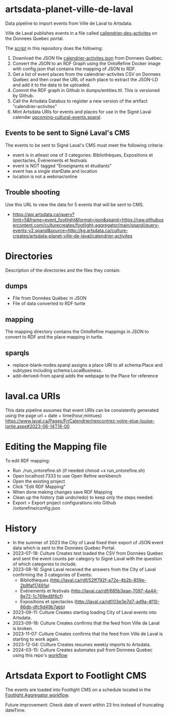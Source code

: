 # artsdata-planet-ville-de-laval
Data pipeline to import events from Ville de Laval to Artsdata.

Ville de Laval publishes events in a file called [callendrier-des-activites](https://www.donneesquebec.ca/recherche/dataset/calendrier-des-activites/resource/b51a25de-bd06-4247-87ba-2b1ea8228005) on the Donnees Quebec portal.

The [script](https://github.com/culturecreates/artsdata-planet-ville-de-laval/blob/main/.github/workflows/ville-de-laval-entities.yml) in this repository does the following: 
1. Download the JSON file [calendrier-activites.json](https://www.donneesquebec.ca/recherche/dataset/calendrier-des-activites/resource/b51a25de-bd06-4247-87ba-2b1ea8228005) from Donnees Québec.
2. Convert the JSON to an RDF Graph using the OntoRefine Docker image with config.json that contains the mapping of JSON to RDF.
3. Get a list of event places from the calendrier-activites CSV on Donnees Québec and then crawl the URL of each place to extract the JSON-LD and add it to the data to be uploaded.
4. Commit the RDF graph in Github in dumps/entities.ttl. This is versioned by Github.
5. Call the Artsdata Databus to register a new version of the artifact "calendrier-activites"
6. Mint Artsdata URIs for events and places for use in the Signé Laval calendar  [upcoming-cultural-events.sparql](https://kg.artsdata.ca/fr/query/show?sparql=https%3A%2F%2Fraw.githubusercontent.com%2Fculturecreates%2Fartsdata-planet-ville-de-laval%2Fmain%2Fsparql%2Fnebula%2Fupcoming-cultural-events.sparql&title=Ville-de-Laval+événements+pour+Signé+Laval+CMS 
).

## Events to be sent to Signé Laval's CMS

The events to be sent to Signé Laval's CMS must meet the following criteria:
- event is in atleast one of 3 categories: Bibliothèques, Expositions et spectacles, Événements et festivals
- event is NOT tagged "Enseignants et étudiants"
- event has a single startDate and location 
- location is not a webinar/online

## Trouble shooting

Use this URL to view the data for 5 events that will be sent to CMS.
-  https://api.artsdata.ca/query?limit=5&frame=event_footlight&format=json&sparql=https://raw.githubusercontent.com/culturecreates/footlight-aggregator/main/sparql/query-events-v2.sparql&source=http://kg.artsdata.ca/culture-creates/artsdata-planet-ville-de-laval/calendrier-activites

Directories
============

Description of the directories and the files they contain.

dumps
------

* File from Données Québec in JSON
* File of data converted to RDF turtle

mapping
-------

The mapping directory contains the OntoRefine mappings in JSON to convert to RDF and the place mapping in turtle.

sparqls
-------
* replace-blank-nodes.sparql assigns a place URI to all schema:Place and subtypes including schema:LocalBusiness.
* add-derived-from.sparql adds the webpage to the Place for reference

laval.ca URIs
========
This data pipeline assumes that event URIs can be consistently generated using the page url + date + time(hour,mintues)
<https://www.laval.ca/Pages/Fr/Calendrier/rencontrez-votre-elue-louise-lortie.aspx#2023-06-14T16-00> 


Editing the Mapping file
===========
To edit RDF mapping:

- Run ./run_ontorefine.sh (if needed chmod +x run_ontorefine.sh)
- Open localhost:7333 to use Open Refine workbench
- Open the existing project
- Click "Edit RDF Mapping"
- When done making changes save RDF Mapping
- Clean up the history (tab undo/redo) to keep only the steps needed.
- Export > Export project configurations into Github /ontorefine/config.json


History
==========
* In the summer of 2023 the City of Laval fixed their export of JSON event data which is sent to the Données Quebec Portal.
* 2023-07-18: Culture Creates test loaded the CSV from Données Quebec and sent the event counts per category to Signé Laval with the question of which categories to include.
* 2023-08-16: Signé Laval received the answers from the City of Laval confirming the 3 categories of Events:
  * Bibliothèques (http://laval.ca/rdf/52ff792f-a72e-4b2b-859e-2b9faf17491a)
  * Événements et festivals (http://laval.ca/rdf/685b3eae-7097-4a44-8e72-1c769ed8f6cf)
  * Expositions et spectacles (http://laval.ca/rdf/03e3e7d7-ad9a-4f10-86db-dfc9d49b7abb)
* 2023-09-11: Culture Creates starting loading City of Laval events into Artsdata.
* 2023-09-18: Culture Creates confirms that the feed from Ville de Laval is broken.
* 2023-11-07: Culture Creates confirms that the feed from Ville de Laval is starting to work again.
* 2023-12-04: CUlture Creates resumes weekly imports to Artsdata.
* 2024-03-15: Culture Creates automates pull from Donnees Quebec using this repo's [workflow](https://github.com/culturecreates/artsdata-planet-ville-de-laval/blob/main/.github/workflows/ville-de-laval-entities.yml)



Artsdata Export to Footlight CMS
===========
The events are loaded into Footlight CMS on a schedule located in the [Footlight Aggregator workflow](https://github.com/culturecreates/footlight-aggregator/blob/main/.github/workflows/import-data-ville-de-laval.yml).

Future improvement: Check date of event within 23 hrs instead of truncating dateTime.
